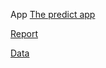 App
[The predict app](https://dautroc.shinyapps.io/project/?_ga=2.167006775.825306456.1602563844-1850147693.1602563844)


[Report](https://htmlpreview.github.io/?https://github.com/dautroc1/data-capstone/blob/master/report/report.html)  

[Data](https://d396qusza40orc.cloudfront.net/dsscapstone/dataset/Coursera-SwiftKey.zip)

